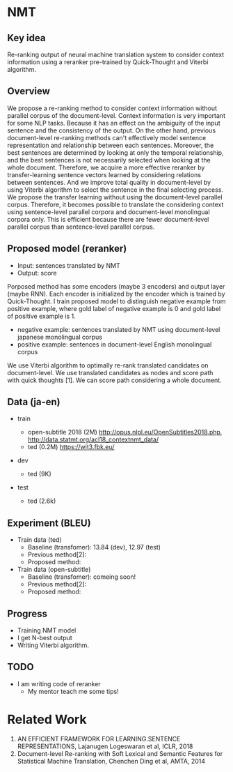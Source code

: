 # NMT

## Key idea
Re-ranking output of neural machine translation system to consider context information using a reranker pre-trained by Quick-Thought and Viterbi algorithm.


## Overview
We propose a re-ranking method to consider context information without parallel corpus of the document-level.
Context information is very important for some NLP tasks.
Because it has an effect on the ambiguity of the input sentence and the consistency of the output.
On the other hand, previous document-level re-ranking methods can't effectively model sentence representation and relationship between each sentences.
Moreover, the best sentences are determined by looking at only the temporal relationship, and the best sentences is not necessarily selected when looking at the whole document.
Therefore, we acquire a more effective reranker by transfer-learning sentence vectors learned by considering relations between sentences.
And we improve total quality in document-level by using Viterbi algorithm to select the sentence in the final selecting process.
We propose the transfer learning without using the document-level parallel corpus.
Therefore, it becomes possible to translate the considering context using sentence-level parallel corpora and document-level monolingual corpora only.
This is efficient because there are fewer document-level parallel corpus than sentence-level parallel corpus.


## Proposed model (reranker)
- Input: sentences translated by NMT
- Output: score

Porposed method has some encoders (maybe 3 encoders) and output layer (maybe RNN).
Each encoder is initialized by the encoder which is trained by Quick-Thought.
I train proposed model to distinguish negative example from positive example, where gold label of negative example is 0 and gold label of positive example is 1.
- negative example: sentences translated by NMT using document-level japanese monolingual corpus
- positive example: sentences in document-level English monolingual corpus

We use Viterbi algorithm to optimally re-rank translated candidates on document-level.
We use translated candidates as nodes and score path with quick thoughts [1].
We can score path considering a whole document.


## Data (ja-en)
- train
    - open-subtitle 2018 (2M) http://opus.nlpl.eu/OpenSubtitles2018.php, http://data.statmt.org/acl18_contextnmt_data/
    - ted (0.2M) https://wit3.fbk.eu/

- dev
    - ted (9K)

- test
    - ted (2.6k)


## Experiment (BLEU)
- Train data (ted)
    - Baseline (transfomer): 13.84 (dev), 12.97 (test)
    - Previous method[2]:
    - Proposed method:
- Train data (open-subtitle)
    - Baseline (transfomer): comeing soon!
    - Previous method[2]:
    - Proposed method:


## Progress
- Training NMT model
- I get N-best output
- Writing Viterbi algorithm.


## TODO
- I am writing code of reranker
    - My mentor teach me some tips!


# Related Work
1. AN EFFICIENT FRAMEWORK FOR LEARNING.SENTENCE REPRESENTATIONS, Lajanugen Logeswaran et al, ICLR, 2018
2. Document-level Re-ranking
with Soft Lexical and Semantic Features for Statistical Machine Translation, Chenchen Ding et al, AMTA, 2014
